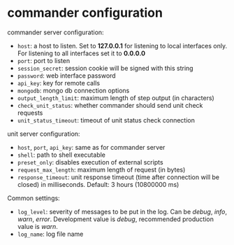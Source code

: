 commander configuration
=======================

commander server configuration:

* `host`: a host to listen. Set to **127.0.0.1** for listening to local interfaces only. 
  For listening to all interfaces set it to **0.0.0.0**
* `port`: port to listen
* `session_secret`: session cookie will be signed with this string
* `password`: web interface password
* `api_key`: key for remote calls
* `mongodb`: mongo db connection options
* `output_length_limit`: maximum length of step output (in characters)
* `check_unit_status`: whether commander should send unit check requests
* `unit_status_timeout`: timeout of unit status check connection

unit server configuration:

* `host`, `port`, `api_key`: same as for commander server
* `shell`: path to shell executable
* `preset_only`: disables execution of external scripts
* `request_max_length`: maximum length of request (in bytes)
* `response_timeout`: unit response timeout (time after connection will be closed) in milliseconds. 
  Default: 3 hours (10800000 ms)

Common settings:

* `log_level`: severity of messages to be put in the log. Can be _debug_, _info_, _warn_, _error_. 
  Development value is _debug_, recommended production value is _warn_.
* `log_name`: log file name
